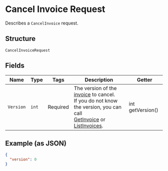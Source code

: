 
# Cancel Invoice Request

Describes a `CancelInvoice` request.

## Structure

`CancelInvoiceRequest`

## Fields

| Name | Type | Tags | Description | Getter |
|  --- | --- | --- | --- | --- |
| `Version` | `int` | Required | The version of the [invoice](/doc/models/invoice.md) to cancel.<br>If you do not know the version, you can call<br>[GetInvoice](/doc/api/invoices.md#get-invoice) or [ListInvoices](/doc/api/invoices.md#list-invoices). | int getVersion() |

## Example (as JSON)

```json
{
  "version": 0
}
```

